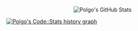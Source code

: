 <div align="center">
 <br>
  <br>
  <br>

  <br>
  <p>

  </p>

  <p>

  <img src="https://github-readme-stats.vercel.app/api?username=dinogomez&theme=dark&show_icons=true&count_private=true&hide_title=true&hide_border=true" alt="Polgo's GitHub Stats" />

  </div>


<a href="https://codestats.net/users/Polgo">
  <img src='https://codestats-readme.wegfan.cn/history-graph/Polgo?width=850&height=200&bg_color=151515&timezone=08:00&history_days=21&max_languages=9&language_colors=["3e4053","f15854","5da5da","faa43a","60bd68","f17cb0","b2912f","decf3f","b276b2","808080"]' alt="Polgo's Code::Stats history graph" />
</a>
